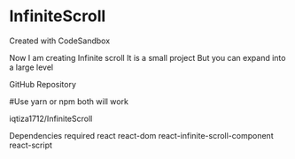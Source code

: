 # InfiniteScroll
Created with CodeSandbox

Now I am creating Infinite scroll 
It is a small project 
But you can expand into a large level

GitHub Repository

#Use yarn or npm both will work

iqtiza1712/InfiniteScroll

Dependencies required
react
react-dom
react-infinite-scroll-component
react-script
